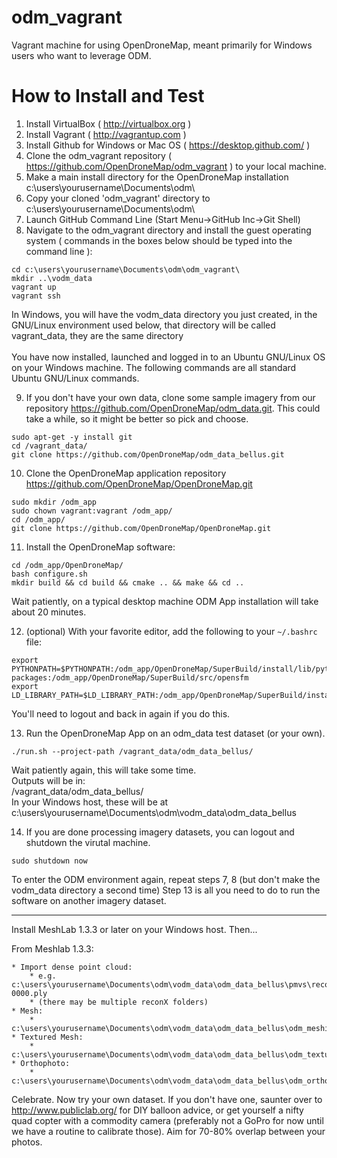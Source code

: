 odm_vagrant
===========

Vagrant machine for using OpenDroneMap, meant primarily for Windows users who want to leverage ODM.

How to Install and Test
========================

1. Install VirtualBox ( http://virtualbox.org )
2. Install Vagrant ( http://vagrantup.com )
3. Install Github for Windows or Mac OS ( https://desktop.github.com/ )
4. Clone the odm_vagrant repository ( https://github.com/OpenDroneMap/odm_vagrant ) to your local machine.
5. Make a main install directory for the OpenDroneMap installation c:\users\yourusername\Documents\odm\
6. Copy your cloned 'odm_vagrant' directory to c:\users\yourusername\Documents\odm\
7. Launch GitHub Command Line (Start Menu->GitHub Inc->Git Shell)
8. Navigate to the odm_vagrant directory and install the guest operating system ( commands in the boxes below should be typed into the command line ):

  ```
  cd c:\users\yourusername\Documents\odm\odm_vagrant\
  mkdir ..\vodm_data
  vagrant up
  vagrant ssh
  ```
In Windows, you will have the vodm_data directory you just created, in the GNU/Linux environment used below, that directory will be called vagrant_data, they are the same directory<br><br>
You have now installed, launched and logged in to an Ubuntu GNU/Linux OS on your Windows machine. The following commands are all standard Ubuntu GNU/Linux commands.

9. If you don't have your own data, clone some sample imagery from our repository https://github.com/OpenDroneMap/odm_data.git. This could take a while, so it might be better so pick and choose. 

  ```
  sudo apt-get -y install git
  cd /vagrant_data/
  git clone https://github.com/OpenDroneMap/odm_data_bellus.git
  ```

10. Clone the OpenDroneMap application repository  https://github.com/OpenDroneMap/OpenDroneMap.git

  ```
  sudo mkdir /odm_app
  sudo chown vagrant:vagrant /odm_app/
  cd /odm_app/
  git clone https://github.com/OpenDroneMap/OpenDroneMap.git
  ```

11. Install the OpenDroneMap software:

  ```
  cd /odm_app/OpenDroneMap/
  bash configure.sh
  mkdir build && cd build && cmake .. && make && cd ..
  ```
Wait patiently, on a typical desktop machine ODM App installation will take about 20 minutes.

12. (optional) With your favorite editor, add the following to your `~/.bashrc` file:

  ```
  export PYTHONPATH=$PYTHONPATH:/odm_app/OpenDroneMap/SuperBuild/install/lib/python2.7/dist-packages:/odm_app/OpenDroneMap/SuperBuild/src/opensfm
  export LD_LIBRARY_PATH=$LD_LIBRARY_PATH:/odm_app/OpenDroneMap/SuperBuild/install/lib
  ```
You'll need to logout and back in again if you do this.

13. Run the OpenDroneMap App on an odm_data test dataset (or your own).

  ```
  ./run.sh --project-path /vagrant_data/odm_data_bellus/
  ```
Wait patiently again, this will take some time.<br>
Outputs will be in:<br>
/vagrant_data/odm_data_bellus/<br>
In your Windows host, these will be at c:\users\yourusername\Documents\odm\vodm_data\odm_data_bellus

14. If you are done processing imagery datasets, you can logout and shutdown the virutal machine.

```
sudo shutdown now
```
To enter the ODM environment again, repeat steps 7, 8 (but don't make the vodm_data directory a second time) Step 13 is all you need to do to run the software on another imagery dataset.

---

Install MeshLab 1.3.3 or later on your Windows host. Then...

From Meshlab 1.3.3:

	* Import dense point cloud:
		* e.g. c:\users\yourusername\Documents\odm\vodm_data\odm_data_bellus\pmvs\recon0\models\option-0000.ply
		* (there may be multiple reconX folders)
	* Mesh: 
		* c:\users\yourusername\Documents\odm\vodm_data\odm_data_bellus\odm_meshing\odm_mesh.ply
	* Textured Mesh:
		* c:\users\yourusername\Documents\odm\vodm_data\odm_data_bellus\odm_texturing\odm_textured_model.obj
	* Orthophoto:
		* c:\users\yourusername\Documents\odm\vodm_data\odm_data_bellus\odm_orthophoto\odm_orthophoto.tif

Celebrate. Now try your own dataset. If you don't have one, saunter over to http://www.publiclab.org/ for DIY balloon advice, or get yourself a nifty quad copter with a commodity camera (preferably not a GoPro for now until we have a routine to calibrate those). Aim for 70-80% overlap between your photos.

